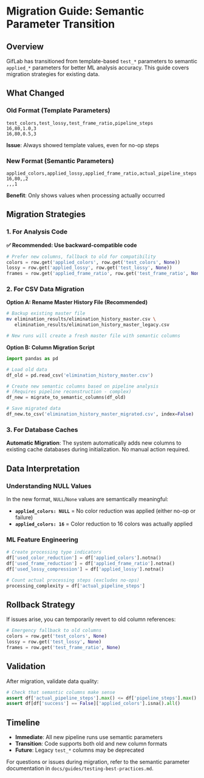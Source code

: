 # Migration Guide: Semantic Parameter Transition

## Overview

GifLab has transitioned from template-based `test_*` parameters to semantic `applied_*` parameters for better ML analysis accuracy. This guide covers migration strategies for existing data.

## What Changed

### Old Format (Template Parameters)
```csv
test_colors,test_lossy,test_frame_ratio,pipeline_steps
16,80,1.0,3
16,80,0.5,3
```
**Issue**: Always showed template values, even for no-op steps

### New Format (Semantic Parameters)  
```csv
applied_colors,applied_lossy,applied_frame_ratio,actual_pipeline_steps
16,80,,2
,,,1
```
**Benefit**: Only shows values when processing actually occurred

## Migration Strategies

### 1. For Analysis Code

**✅ Recommended: Use backward-compatible code**
```python
# Prefer new columns, fallback to old for compatibility
colors = row.get('applied_colors', row.get('test_colors', None))
lossy = row.get('applied_lossy', row.get('test_lossy', None))
frames = row.get('applied_frame_ratio', row.get('test_frame_ratio', None))
```

### 2. For CSV Data Migration

**Option A: Rename Master History File (Recommended)**
```bash
# Backup existing master file
mv elimination_results/elimination_history_master.csv \
   elimination_results/elimination_history_master_legacy.csv

# New runs will create a fresh master file with semantic columns
```

**Option B: Column Migration Script**
```python
import pandas as pd

# Load old data
df_old = pd.read_csv('elimination_history_master.csv')

# Create new semantic columns based on pipeline analysis
# (Requires pipeline reconstruction - complex)
df_new = migrate_to_semantic_columns(df_old)

# Save migrated data
df_new.to_csv('elimination_history_master_migrated.csv', index=False)
```

### 3. For Database Caches

**Automatic Migration**: The system automatically adds new columns to existing cache databases during initialization. No manual action required.

## Data Interpretation

### Understanding NULL Values

In the new format, `NULL`/`None` values are semantically meaningful:

- **`applied_colors: NULL`** = No color reduction was applied (either no-op or failure)
- **`applied_colors: 16`** = Color reduction to 16 colors was actually applied

### ML Feature Engineering

```python
# Create processing type indicators
df['used_color_reduction'] = df['applied_colors'].notna()
df['used_frame_reduction'] = df['applied_frame_ratio'].notna()  
df['used_lossy_compression'] = df['applied_lossy'].notna()

# Count actual processing steps (excludes no-ops)
processing_complexity = df['actual_pipeline_steps']
```

## Rollback Strategy

If issues arise, you can temporarily revert to old column references:

```python
# Emergency fallback to old columns
colors = row.get('test_colors', None)
lossy = row.get('test_lossy', None)
frames = row.get('test_frame_ratio', None)
```

## Validation

After migration, validate data quality:

```python
# Check that semantic columns make sense
assert df['actual_pipeline_steps'].max() <= df['pipeline_steps'].max()
assert df[df['success'] == False]['applied_colors'].isna().all()
```

## Timeline

- **Immediate**: All new pipeline runs use semantic parameters
- **Transition**: Code supports both old and new column formats
- **Future**: Legacy `test_*` columns may be deprecated

For questions or issues during migration, refer to the semantic parameter documentation in `docs/guides/testing-best-practices.md`. 